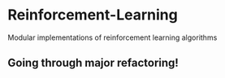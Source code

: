 # Reinforcement-Learning
Modular implementations of reinforcement learning algorithms

## Going through major refactoring!

